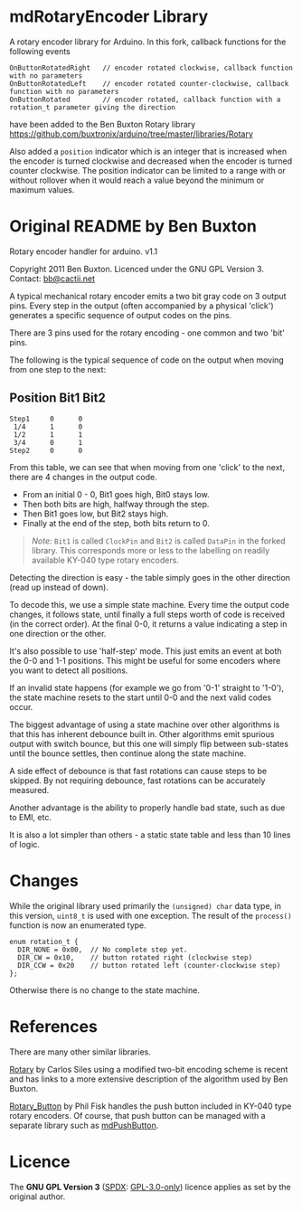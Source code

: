 # mdRotaryEncoder Library

A rotary encoder library for Arduino. In this fork, callback functions for the following
events 

    OnButtonRotatedRight   // encoder rotated clockwise, callback function with no parameters
    OnButtonRotatedLeft    // encoder rotated counter-clockwise, callback function with no parameters
    OnButtonRotated        // encoder rotated, callback function with a rotation_t parameter giving the direction

have been added to the Ben Buxton Rotary library
<https://github.com/buxtronix/arduino/tree/master/libraries/Rotary>
 
Also added a `position` indicator which is an integer that is increased when the 
encoder is turned clockwise and decreased when the encoder is turned counter clockwise.
The position indicator can be limited to a range with or without rollover when it would
reach a value beyond the minimum or maximum values.

# Original README by Ben Buxton

Rotary encoder handler for arduino. v1.1

Copyright 2011 Ben Buxton. Licenced under the GNU GPL Version 3.
Contact: bb@cactii.net

A typical mechanical rotary encoder emits a two bit gray code
on 3 output pins. Every step in the output (often accompanied
by a physical 'click') generates a specific sequence of output
codes on the pins.

There are 3 pins used for the rotary encoding - one common and
two 'bit' pins.

The following is the typical sequence of code on the output when
moving from one step to the next:

  Position   Bit1   Bit2
  ----------------------
    Step1     0      0
     1/4      1      0
     1/2      1      1
     3/4      0      1
    Step2     0      0

From this table, we can see that when moving from one 'click' to
the next, there are 4 changes in the output code.

- From an initial 0 - 0, Bit1 goes high, Bit0 stays low.
- Then both bits are high, halfway through the step.
- Then Bit1 goes low, but Bit2 stays high.
- Finally at the end of the step, both bits return to 0.

>*Note*: `Bit1` is called `ClockPin` and `Bit2` is called `DataPin` in 
the forked library. This corresponds more or less to the labelling on 
readily available KY-040 type rotary encoders.

Detecting the direction is easy - the table simply goes in the other
direction (read up instead of down).

To decode this, we use a simple state machine. Every time the output
code changes, it follows state, until finally a full steps worth of
code is received (in the correct order). At the final 0-0, it returns
a value indicating a step in one direction or the other.

It's also possible to use 'half-step' mode. This just emits an event
at both the 0-0 and 1-1 positions. This might be useful for some
encoders where you want to detect all positions.

If an invalid state happens (for example we go from '0-1' straight
to '1-0'), the state machine resets to the start until 0-0 and the
next valid codes occur.

The biggest advantage of using a state machine over other algorithms
is that this has inherent debounce built in. Other algorithms emit spurious
output with switch bounce, but this one will simply flip between
sub-states until the bounce settles, then continue along the state
machine.

A side effect of debounce is that fast rotations can cause steps to
be skipped. By not requiring debounce, fast rotations can be accurately
measured.

Another advantage is the ability to properly handle bad state, such
as due to EMI, etc.

It is also a lot simpler than others - a static state table and less
than 10 lines of logic.

# Changes

While the original library used primarily the `(unsigned) char` data type, in this version, `uint8_t` 
is used with one exception. The result of the `process()` function is now an enumerated type.

    enum rotation_t { 
      DIR_NONE = 0x00,  // No complete step yet.
      DIR_CW = 0x10,    // button rotated right (clockwise step)
      DIR_CCW = 0x20    // button rotated left (counter-clockwise step)
    };

Otherwise there is no change to the state machine.

# References

There are many other similar libraries. 

[Rotary](https://github.com/CarlosSiles67/Rotary) by Carlos Siles using a modified two-bit encoding scheme is recent and has links to a more extensive description of the algorithm used by Ben Buxton.

[Rotary_Button](https://bitbucket.org/Dershum/rotary_button/src/master/) by Phil Fisk handles the push button included in KY-040 type rotary encoders. Of course, that push button can be managed with a separate library such as [mdPushButton](https://github.com/sigmdel/mdPushButton).


# Licence

The **GNU GPL Version 3** ([SPDX](https://spdx.dev/): [GPL-3.0-only](https://spdx.org/licenses/GPL-3.0-only.html)) licence applies as set by the original author.

